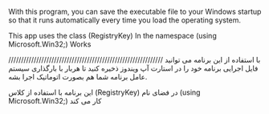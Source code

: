 With this program, you can save the executable file to your Windows startup 
so that it runs automatically every time you load the operating system.

This app uses the class (RegistryKey) In the namespace (using Microsoft.Win32;) Works

/////////////////////////////////////////////////////////////
با استفاده از این برنامه می توانید فایل اجرایی برنامه خود را 
در استارت آپ ویندوز ذخیره کنید تا هربار با بارگذاری سیستم عامل برنامه شما هم بصورت اتوماتیک اجرا بشه.

این برنامه با استفاده از کلاس 
(RegistryKey)
در فضای نام 
(using Microsoft.Win32;)
کار می کند
